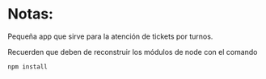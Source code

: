 # Notas:

Pequeña app que sirve para la atención de tickets por turnos.

Recuerden que deben de reconstruir los módulos de node con el comando

```
npm install
```